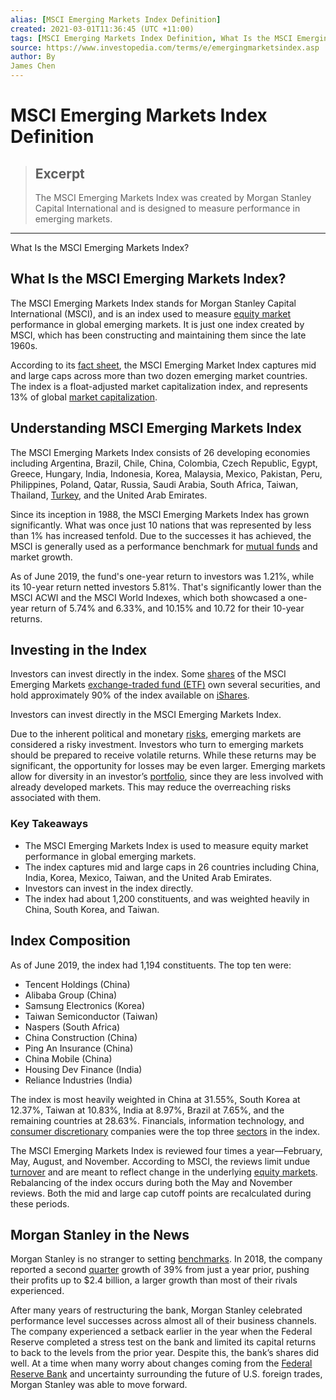 ```yaml
---
alias: [MSCI Emerging Markets Index Definition]
created: 2021-03-01T11:36:45 (UTC +11:00)
tags: [MSCI Emerging Markets Index Definition, What Is the MSCI Emerging Markets Index?]
source: https://www.investopedia.com/terms/e/emergingmarketsindex.asp
author: By
James Chen
---
```


# MSCI Emerging Markets Index Definition

> ## Excerpt
> The MSCI Emerging Markets Index was created by Morgan Stanley Capital International and is designed to measure performance in emerging markets.

---

What Is the MSCI Emerging Markets Index?
## What Is the MSCI Emerging Markets Index?

The MSCI Emerging Markets Index stands for Morgan Stanley Capital International (MSCI), and is an index used to measure [equity market](https://www.investopedia.com/terms/e/equitymarket.asp) performance in global emerging markets. It is just one index created by MSCI, which has been constructing and maintaining them since the late 1960s.

According to its [fact sheet](https://www.msci.com/documents/10199/c0db0a48-01f2-4ba9-ad01-226fd5678111), the MSCI Emerging Market Index captures mid and large caps across more than two dozen emerging market countries. The index is a float-adjusted market capitalization index, and represents 13% of global [market capitalization](https://www.investopedia.com/terms/m/marketcapitalization.asp).

## Understanding MSCI Emerging Markets Index

The MSCI Emerging Markets Index consists of 26 developing economies including Argentina, Brazil, Chile, China, Colombia, Czech Republic, Egypt, Greece, Hungary, India, Indonesia, Korea, Malaysia, Mexico, Pakistan, Peru, Philippines, Poland, Qatar, Russia, Saudi Arabia, South Africa, Taiwan, Thailand, [Turkey](https://www.investopedia.com/terms/forex/t/try-turkish-new-lira.asp), and the United Arab Emirates.

Since its inception in 1988, the MSCI Emerging Markets Index has grown significantly. What was once just 10 nations that was represented by less than 1% has increased tenfold. Due to the successes it has achieved, the MSCI is generally used as a performance benchmark for [mutual funds](https://www.investopedia.com/terms/m/mutualfund.asp) and market growth.

As of June 2019, the fund's one-year return to investors was 1.21%, while its 10-year return netted investors 5.81%. That's significantly lower than the MSCI ACWI and the MSCI World Indexes, which both showcased a one-year return of 5.74% and 6.33%, and 10.15% and 10.72 for their 10-year returns.

## Investing in the Index

Investors can invest directly in the index. Some [shares](https://www.investopedia.com/ask/answers/062315/what-are-differences-between-hshares-and-ashares-chinese-and-hong-kong-stock-exchanges.asp) of the MSCI Emerging Markets [exchange-traded fund (ETF)](https://www.investopedia.com/terms/e/etf.asp) own several securities, and hold approximately 90% of the index available on [iShares](https://www.investopedia.com/terms/i/ishares.asp).

Investors can invest directly in the MSCI Emerging Markets Index.

Due to the inherent political and monetary [risks](https://www.investopedia.com/terms/r/risk.asp), emerging markets are considered a risky investment. Investors who turn to emerging markets should be prepared to receive volatile returns. While these returns may be significant, the opportunity for losses may be even larger. Emerging markets allow for diversity in an investor’s [portfolio](https://www.investopedia.com/terms/p/portfolio.asp), since they are less involved with already developed markets. This may reduce the overreaching risks associated with them.

### Key Takeaways

-   The MSCI Emerging Markets Index is used to measure equity market performance in global emerging markets. 
-   The index captures mid and large caps in 26 countries including China, India, Korea, Mexico, Taiwan, and the United Arab Emirates.
-   Investors can invest in the index directly.
-   The index had about 1,200 constituents, and was weighted heavily in China, South Korea, and Taiwan.

## Index Composition

As of June 2019, the index had 1,194 constituents. The top ten were:

-   Tencent Holdings (China)
-   Alibaba Group (China)
-   Samsung Electronics (Korea)
-   Taiwan Semiconductor (Taiwan)
-   Naspers (South Africa)
-   China Construction (China)
-   Ping An Insurance (China)
-   China Mobile (China)
-   Housing Dev Finance (India)
-   Reliance Industries (India)

The index is most heavily weighted in China at 31.55%, South Korea at 12.37%, Taiwan at 10.83%, India at 8.97%, Brazil at 7.65%, and the remaining countries at 28.63%. Financials, information technology, and [consumer discretionary](https://www.investopedia.com/terms/c/consumer-discretionary.asp) companies were the top three [sectors](https://www.investopedia.com/terms/s/sector.asp) in the index.

The MSCI Emerging Markets Index is reviewed four times a year—February, May, August, and November. According to MSCI, the reviews limit undue [turnover](https://www.investopedia.com/terms/t/turnover.asp) and are meant to reflect change in the underlying [equity markets](https://www.investopedia.com/terms/e/equitymarket.asp). Rebalancing of the index occurs during both the May and November reviews. Both the mid and large cap cutoff points are recalculated during these periods.

## Morgan Stanley in the News

Morgan Stanley is no stranger to setting [benchmarks](https://www.investopedia.com/terms/b/benchmark.asp). In 2018, the company reported a second [quarter](https://www.investopedia.com/terms/q/quarter.asp) growth of 39% from just a year prior, pushing their profits up to $2.4 billion, a larger growth than most of their rivals experienced.

After many years of restructuring the bank, Morgan Stanley celebrated performance level successes across almost all of their business channels. The company experienced a setback earlier in the year when the Federal Reserve completed a stress test on the bank and limited its capital returns to back to the levels from the prior year. Despite this, the bank’s shares did well. At a time when many worry about changes coming from the [Federal Reserve Bank](https://www.investopedia.com/terms/f/federalreservebank.asp) and uncertainty surrounding the future of U.S. foreign trades, Morgan Stanley was able to move forward.
